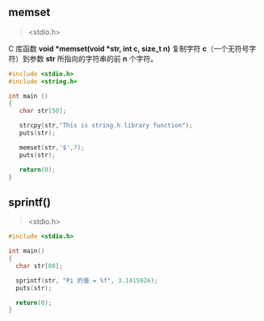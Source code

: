 ## memset

> <stdio.h>

C 库函数 **void \*memset(void \*str, int c, size_t n)** 复制字符 **c**（一个无符号字符）到参数 **str** 所指向的字符串的前 **n** 个字符。

```C
#include <stdio.h>
#include <string.h>

int main ()
{
   char str[50];

   strcpy(str,"This is string.h library function");
   puts(str);

   memset(str,'$',7);
   puts(str);

   return(0);
}
```



## sprintf()

> <stdio.h>

```C
#include <stdio.h>

int main()
{
  char str[80];

  sprintf(str, "Pi 的值 = %f", 3.1415926);
  puts(str);

  return(0);
}
```


